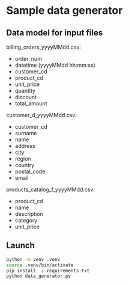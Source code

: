 # Sample data generator

## Data model for input files
billing_orders_yyyyMMdd.csv:
 - order_num
 - datetime (yyyyMMdd hh:mm:ss)
 - customer_cd
 - product_cd 
 - unit_price 
 - quantity
 - discount
 - total_amount

customer_d_yyyyMMdd.csv:
 - customer_cd
 - surname
 - name
 - address
 - city
 - region
 - country
 - postal_code
 - email

products_catalog_f_yyyyMMdd.csv:
 - product_cd
 - name
 - description
 - category
 - unit_price


## Launch
```bash
python -m venv .venv
source .venv/bin/activate
pip install -r requirements.txt
python data_generator.py
```
